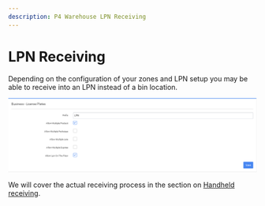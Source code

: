 ```yaml
---
description: P4 Warehouse LPN Receiving
---
```


# LPN Receiving

Depending on the configuration of your zones and LPN setup you may be able to receive into an LPN instead of a bin location.

![P4 Warehouse LPN Setup (License Plates)](<../.gitbook/assets/image (259).png>)

We will cover the actual receiving process in the section on [Handheld receiving](../receiving/po-receiving.md).
